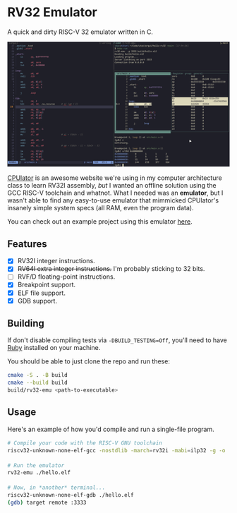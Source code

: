 # RV32 Emulator

A quick and dirty RISC-V 32 emulator written in C.

![Screenshot](https://github.com/Grazen0/rv32-emu/blob/main/.github/screenshot.png?raw=true)

[CPUlator](https://cpulator.01xz.net/) is an awesome website we're using in my
computer architecture class to learn RV32I assembly, _but_ I wanted an offline
solution using the GCC RISC-V toolchain and whatnot. What I needed was an
**emulator**, but I wasn't able to find any easy-to-use emulator that mimmicked
CPUlator's insanely simple system specs (all RAM, even the program data).

You can check out an example project using this emulator
[here](https://github.com/Grazen0/hello-rv32).

## Features

- [x] RV32I integer instructions.
- [x] ~~RV64I extra integer instructions.~~ I'm probably sticking to 32 bits.
- [ ] RVF/D floating-point instructions.
- [x] Breakpoint support.
- [x] ELF file support.
- [x] GDB support.

## Building

If don't disable compiling tests via `-DBUILD_TESTING=Off`, you'll need to have
[Ruby] installed on your machine.

You should be able to just clone the repo and run these:

```bash
cmake -S . -B build
cmake --build build
build/rv32-emu <path-to-executable>
```

## Usage

Here's an example of how you'd compile and run a single-file program.

```bash
# Compile your code with the RISC-V GNU toolchain
riscv32-unknown-none-elf-gcc -nostdlib -march=rv32i -mabi=ilp32 -g -o ./hello.elf ./hello.s

# Run the emulator
rv32-emu ./hello.elf

# Now, in *another* terminal...
riscv32-unknown-none-elf-gdb ./hello.elf
(gdb) target remote :3333
```

[pkg-config]: https://www.freedesktop.org/wiki/Software/pkg-config/
[unity test]: https://github.com/ThrowTheSwitch/Unity
[ruby]: https://www.ruby-lang.org/en/
